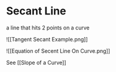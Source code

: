 # Secant Line
a line that hits 2 points on a curve

![[Tangent Secant Example.png]]

![[Equation of Secent Line On Curve.png]]

See [[Slope of a Curve]]